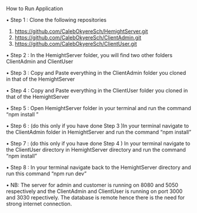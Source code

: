 How to Run Application


• Step 1 : Clone the following repositories 
  1. https://github.com/CalebOkyereSch/HemightServer.git 
  2. https://github.com/CalebOkyereSch/ClientAdmin.git 
  3. https://github.com/CalebOkyereSch/ClientUser.git
  
• Step 2 : In the HemightServer folder, you will find two other folders ClientAdmin and ClientUser

• Step 3 : Copy and Paste everything in the ClientAdmin folder you cloned in that of the HemightServer

• Step 4 : Copy and Paste everything in the ClientUser folder you cloned in that of the HemightServer

• Step 5 : Open HemightServer folder in your terminal and run the command “npm install ”

• Step 6 : (do this only if you have done Step 3 )In your terminal navigate to the ClientAdmin folder in HemightServer and run the command “npm install”

• Step 7 : (do this only if you have done Step 4 ) In your terminal navigate to the ClientUser directory in HemightServer directory and run the command “npm install”

• Step 8 : In your terminal navigate back to the HemightServer directory and run this command “npm run dev”

• NB: The server for admin and customer is running on 8080 and 5050 respectively and the ClientAdmin and ClientUser is running on port 3000 and 3030 repectively.
The database is remote hence there is the need for strong internet connection.
